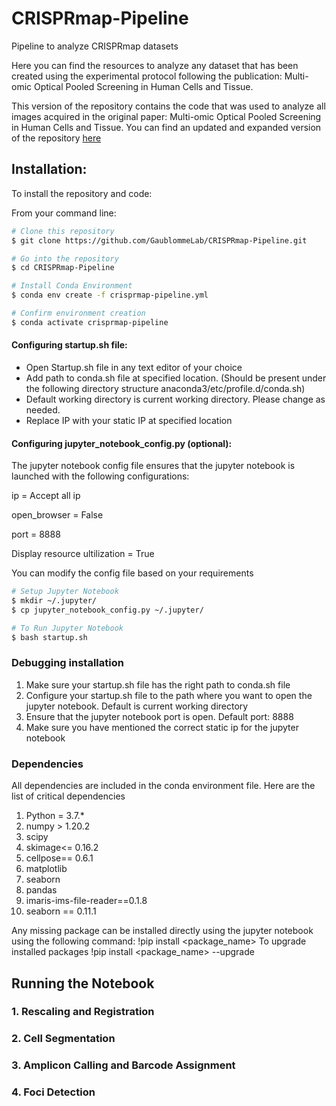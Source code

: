 # CRISPRmap-Pipeline
Pipeline to analyze CRISPRmap datasets

Here you can find the resources to analyze any dataset that has been created using the experimental protocol following the publication: Multi-omic Optical Pooled Screening in Human Cells and Tissue.

This version of the repository contains the code that was used to analyze all images acquired in the original paper: Multi-omic Optical Pooled Screening in Human Cells and Tissue. You can find an updated and expanded version of the repository [here](https://github.com/GaublommeLab/CRISPRmap_maxPro)

## Installation:

To install the repository and code:

From your command line:

```bash
# Clone this repository
$ git clone https://github.com/GaublommeLab/CRISPRmap-Pipeline.git

# Go into the repository
$ cd CRISPRmap-Pipeline

# Install Conda Environment
$ conda env create -f crisprmap-pipeline.yml

# Confirm environment creation
$ conda activate crisprmap-pipeline

```
#### Configuring startup.sh file:

- Open Startup.sh file in any text editor of your choice
- Add path to conda.sh file at specified location. (Should be present under the following directory structure anaconda3/etc/profile.d/conda.sh)
- Default working directory is current working directory. Please change as needed.
- Replace IP with your static IP at specified location

#### Configuring jupyter_notebook_config.py (optional):

The jupyter notebook config file ensures that the jupyter notebook is launched with the following configurations:

ip = Accept all ip

open_browser = False

port = 8888

Display resource ultilization = True

You can modify the config file based on your requirements

```bash
# Setup Jupyter Notebook
$ mkdir ~/.jupyter/
$ cp jupyter_notebook_config.py ~/.jupyter/

# To Run Jupyter Notebook
$ bash startup.sh
```
### Debugging installation
1. Make sure your startup.sh file has the right path to conda.sh file
2. Configure your startup.sh file to the path where you want to open the jupyter notebook. Default is current working directory
3. Ensure that the jupyter notebook port is open. Default port: 8888
4. Make sure you have mentioned the correct static ip for the jupyter notebook

### Dependencies

All dependencies are included in the conda environment file. Here are the list of critical dependencies

1. Python = 3.7.*
2. numpy > 1.20.2
3. scipy
4. skimage<= 0.16.2
5. cellpose== 0.6.1
6. matplotlib
7. seaborn
8. pandas
9. imaris-ims-file-reader==0.1.8
10. seaborn == 0.11.1

Any missing package can be installed directly using the jupyter notebook using the following command:
!pip install <package_name>
To upgrade installed packages
!pip install <package_name> --upgrade

## Running the Notebook

### 1. Rescaling and Registration


### 2. Cell Segmentation

### 3. Amplicon Calling and Barcode Assignment

### 4. Foci Detection